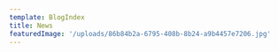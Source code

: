 ```yaml
---
template: BlogIndex
title: News
featuredImage: '/uploads/86b84b2a-6795-408b-8b24-a9b4457e7206.jpg'
---
```


